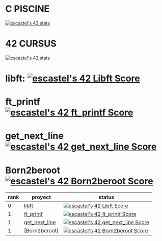 # C PISCINE
[![escastel's 42 stats](https://badge42.vercel.app/api/v2/clh0r0r81001108l2m1blor31/stats?cursusId=9&coalitionId=215)](https://github.com/JaeSeoKim/badge42)

# 42 CURSUS
[![escastel's 42 stats](https://badge42.vercel.app/api/v2/clh0r0r81001108l2m1blor31/stats?cursusId=21&coalitionId=276)](https://github.com/JaeSeoKim/badge42)

# libft: [![escastel's 42 Libft Score](https://badge42.vercel.app/api/v2/clh0r0r81001108l2m1blor31/project/3066337)](https://github.com/JaeSeoKim/badge42)
# ft_printf [![escastel's 42 ft_printf Score](https://badge42.vercel.app/api/v2/clh0r0r81001108l2m1blor31/project/3122751)](https://github.com/JaeSeoKim/badge42)
# get_next_line [![escastel's 42 get_next_line Score](https://badge42.vercel.app/api/v2/clh0r0r81001108l2m1blor31/project/3122752)](https://github.com/JaeSeoKim/badge42)
# Born2beroot [![escastel's 42 Born2beroot Score](https://badge42.vercel.app/api/v2/clh0r0r81001108l2m1blor31/project/3126044)](https://github.com/JaeSeoKim/badge42)

|rank|proyect|status|
|---|---|---|
|0|[libft](https://github.com/escastel/libft)| [![escastel's 42 Libft Score](https://badge42.vercel.app/api/v2/clh0r0r81001108l2m1blor31/project/3066337)](https://github.com/JaeSeoKim/badge42) |
|1|[ft_printf](https://github.com/escastel/ft_printf)| [![escastel's 42 ft_printf Score](https://badge42.vercel.app/api/v2/clh0r0r81001108l2m1blor31/project/3122751)](https://github.com/JaeSeoKim/badge42) |
|1|[get_next_line](https://github.com/escastel/get_next_line)| [![escastel's 42 get_next_line Score](https://badge42.vercel.app/api/v2/clh0r0r81001108l2m1blor31/project/3122752)](https://github.com/JaeSeoKim/badge42) |
|1|[Born2beroot]| [![escastel's 42 Born2beroot Score](https://badge42.vercel.app/api/v2/clh0r0r81001108l2m1blor31/project/3126044)](https://github.com/JaeSeoKim/badge42)
